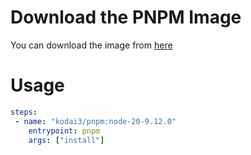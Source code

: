 # Download the PNPM Image

You can download the image from [here](https://hub.docker.com/r/kodai3/pnpm)

# Usage

```yaml
steps:
 - name: "kodai3/pnpm:node-20-9.12.0"
    entrypoint: pnpm
    args: ["install"]
```
